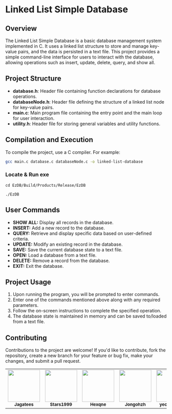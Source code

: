 # Linked List Simple Database

## Overview
The Linked List Simple Database is a basic database management system implemented in C. It uses a linked list structure to store and manage key-value pairs, and the data is persisted in a text file. This project provides a simple command-line interface for users to interact with the database, allowing operations such as insert, update, delete, query, and show all.

## Project Structure
- **database.h**: Header file containing function declarations for database operations.
- **databaseNode.h**: Header file defining the structure of a linked list node for key-value pairs.
- **main.c**: Main program file containing the entry point and the main loop for user interaction.
- **utility.h**: Header file for storing general variables and utility functions.

## Compilation and Execution
To compile the project, use a C compiler. For example:
```bash
gcc main.c database.c databaseNode.c -o linked-list-database
```

### Locate & Run exe

```
cd EzDB/Build/Products/Release/EzDB
```

```
./EzDB
```

## User Commands

- **SHOW ALL:** Display all records in the database.
- **INSERT:** Add a new record to the database.
- **QUERY:** Retrieve and display specific data based on user-defined criteria.
- **UPDATE:** Modify an existing record in the database.
- **SAVE:** Save the current database state to a text file.
- **OPEN:** Load a database from a text file.
- **DELETE:** Remove a record from the database.
- **EXIT:** Exit the database.

## Project Usage

1. Upon running the program, you will be prompted to enter commands.
2. Enter one of the commands mentioned above along with any required parameters.
3. Follow the on-screen instructions to complete the specified operation.
4. The database state is maintained in memory and can be saved to/loaded from a text file.

## Contributing

Contributions to the project are welcome! If you'd like to contribute, fork the repository, create a new branch for your feature or bug fix, make your changes, and submit a pull request.



<table>
  <tr>
        <td align="center"><a href="https://github.com/Jagatees"><img src="https://avatars.githubusercontent.com/u/140966272?s=400&u=4366692093a55d4fda2ba7b4a0b5aa221f8ac0b3&v=4" width="100px;" alt=""/><br /><sub><b>Jagatees</b></sub></a><br />
    </td>
    <td align="center"><a href="https://github.com/Stars1999"><img src="https://avatars.githubusercontent.com/u/25857617?v=4" width="100px;" alt=""/><br /><sub><b>Stars1999</b></sub></a><br />
    </td>  
    <td align="center"><a href="https://github.com/Hexqne
"><img src="https://avatars.githubusercontent.com/u/53991762?v=4" width="100px;" alt=""/><br /><sub><b>Hexqne
</b></sub></a><br />
    </td> 
    <td align="center"><a href="https://github.com/
Jongohzh"><img src="https://avatars.githubusercontent.com/u/44186596?v=4" width="100px;" alt=""/><br /><sub><b>
Jongohzh</b></sub></a><br />
    </td> 
    <td align="center"><a href="https://github.com/yechenkhoo"><img src="https://avatars.githubusercontent.com/u/144420206?v=4" width="100px;" alt=""/><br /><sub><b>yechenkhoo</b></sub></a><br />
    </td> 
  </tr>
</table>
